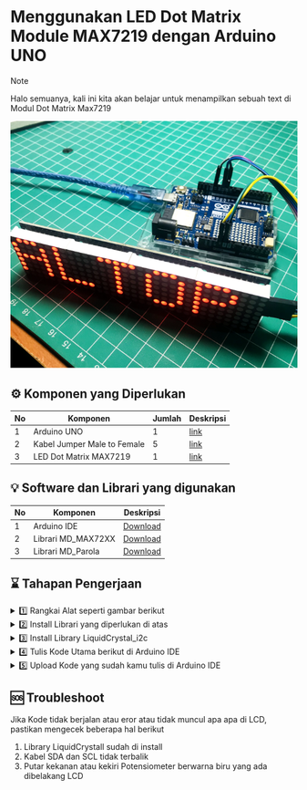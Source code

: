 # Menggunakan LED Dot Matrix Module MAX7219 dengan Arduino UNO

> [!NOTE]
> Halo semuanya, kali ini kita akan belajar untuk menampilkan sebuah text di Modul Dot Matrix Max7219

![image1](./images/image1.png)


## ⚙️ Komponen yang Diperlukan
|No | Komponen | Jumlah | Deskripsi |
| --- | --- | --- | --- |
| 1 | Arduino UNO | 1 | [link](https://shope.ee/2LA9ZZRSl4) |
| 2 | Kabel Jumper Male to Female | 5 | [link](https://shope.ee/5V7BLyRKg1) |
| 3 | LED Dot Matrix MAX7219 | 1 | [link](https://shope.ee/9KK0btNKqP) |

## 💡 Software dan Librari yang digunakan
|No | Komponen | Deskripsi |
| --- | --- | --- |
| 1 | Arduino IDE | [Download](https://www.arduino.cc/en/software) |
| 2 | Librari MD_MAX72XX | [Download](https://downloads.arduino.cc/libraries/github.com/MajicDesigns/MD_MAX72XX-3.5.1.zip?_gl=1*1lbvcki*_ga*MjkyMTI4NTA4LjE2OTc5NDMyNjE.*_ga_NEXN8H46L5*MTcwODY3MjA3Ny42MS4xLjE3MDg2NzIzNjAuMC4wLjA.*_fplc*V29pNmc5bGZZJTJCTmdsYXplZFhUSE1TV1FMWnQlMkJUJTJGUG5vcEJId3Q5ZVJMb0RjWUhHRkJ1OHl0b1ZxckNKQ3ZZZHhwdU40bzdaWDhNZTVzZHVCcUdEOUVNb0E1bXIlMkJJSEpDQTlJakZNOUtkRWVkOFRoWkJ5NSUyQllOJTJGQVNIc0p3JTNEJTNE) |
| 3 | Librari MD_Parola | [Download](https://downloads.arduino.cc/libraries/github.com/MajicDesigns/MD_Parola-3.7.2.zip?_gl=1*lhrqsw*_ga*MjkyMTI4NTA4LjE2OTc5NDMyNjE.*_ga_NEXN8H46L5*MTcwODY3MjA3Ny42MS4xLjE3MDg2NzI0NDIuMC4wLjA.*_fplc*bUIxNk9sRFFRcEY1empYZ3FRdTJOaXdMOTE4TTRoTUNmcVNaUHBQYmlyTGx0RlgxUzJBOElaNjJCT3NrbVFHN3UzRkxYT1I3b2NUcU9vaUNMZkRRakhqWnBldUVVT1BPMk9tZ3FmUVpOVXAwZURhVDlldUNFMlJuYUc1SXB3JTNEJTNE) |

## ⌛️ Tahapan Pengerjaan


<details>
<summary>1️⃣ Rangkai Alat seperti gambar berikut</summary>

| LCD I2C | Arduino UNO |
| --- | --- |
| VCC | 5V |
| GND | GND |
| DIN | 11 |
| CS | 10 |
| CLK | 13 | 
  
![image](./images/image1.png)
</details>



<details>
<summary>2️⃣ Install Librari yang diperlukan di atas</summary>

### Jalankan Kode berikut di Arduino IDE setelah merangkai alat

  ```C++
#include <Wire.h>
 
void setup() {
  Wire.begin();
  Serial.begin(115200);
  Serial.println("\nI2C Scanner");
}
 
void loop() {
  byte error, address;
  int nDevices;
  Serial.println("Scanning...");
  nDevices = 0;
  for(address = 1; address < 127; address++ ) {
    Wire.beginTransmission(address);
    error = Wire.endTransmission();
    if (error == 0) {
      Serial.print("I2C device found at address 0x");
      if (address<16) {
        Serial.print("0");
      }
      Serial.println(address,HEX);
      nDevices++;
    }
    else if (error==4) {
      Serial.print("Unknow error at address 0x");
      if (address<16) {
        Serial.print("0");
      }
      Serial.println(address,HEX);
    }    
  }
  if (nDevices == 0) {
    Serial.println("No I2C devices found\n");
  }
  else {
    Serial.println("done\n");
  }
  delay(5000);          
}
```
### Setelah berhasil upload, buka serial monitor untuk melihat hasil nya. 0x27 adakah alamat i2c nya. Copy dan paste alamat tersebut nanti di Kode Program Utama
![Screenshot 2024-02-19 at 12 25 22](https://github.com/altopacademy/Menampilkan-Text-di-LCD-16x2-I2C-dengan-Arduino-UNO/assets/48623013/bce8a980-e0d6-47a5-9916-db648087d6cc)

</details>


<details>
<summary>3️⃣ Install Library LiquidCrystal_i2c </summary>



  - Download Librari LiquidCrystal di atas
  - Masuk ke software Arduino IDE, pilih Sketch > Include Library > add .ZIP Library
  - 
![Screenshot 2024-02-19 at 11 28 19](https://github.com/altopacademy/Menampilkan-Text-di-LCD-16x2-I2C-dengan-Arduino-UNO/assets/48623013/8441bcdf-02bc-484c-887a-0226a1717a41)
  - Pilih File zip yang sudah kamu download di langkah 1
  - Klik Open dan jika berhasil akan muncul tulisan " Library installed "
</details>

<details>
<summary>4️⃣ Tulis Kode Utama berikut di Arduino IDE</summary>

  ```C++
#include <LiquidCrystal_I2C.h>
LiquidCrystal_I2C lcd(0x27, 16, 2);  

void setup(){
  lcd.init();                    
  lcd.backlight();
}

void loop(){
  lcd.setCursor(0, 0);
  lcd.print("Selamat pagii");
  delay(1000);
  lcd.clear();
  lcd.setCursor(1,1);
  lcd.print("Semangat senin !!");
  delay(1000);
  lcd.clear(); 
}
```

</details>

<details>
<summary>5️⃣ Upload Kode yang sudah kamu tulis di Arduino IDE</summary>

</details>

## 🆘 Troubleshoot
Jika Kode tidak berjalan atau eror atau tidak muncul apa apa di LCD, pastikan mengecek beberapa hal berikut
1. Library LiquidCrystall sudah di install
2. Kabel SDA dan SCL tidak terbalik
3. Putar kekanan atau kekiri Potensiometer berwarna biru yang ada dibelakang LCD




